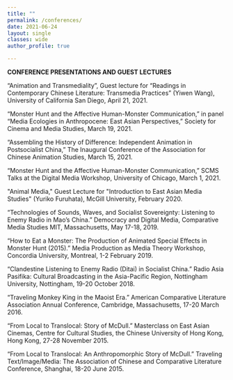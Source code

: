 ```yaml
---
title: ""
permalink: /conferences/
date: 2021-06-24 
layout: single
classes: wide
author_profile: true

---
```


<b> CONFERENCE PRESENTATIONS AND GUEST LECTURES </b>
<br>

“Animation and Transmediality”, Guest lecture for “Readings in Contemporary Chinese Literature: Transmedia Practices” (Yiwen Wang), University of California San Diego, April 21, 2021.

“Monster Hunt and the Affective Human-Monster Communication,” in panel “Media Ecologies in Anthropocene: East Asian Perspectives,” Society for Cinema and Media Studies, March 19, 2021.

“Assembling the History of Difference: Independent Animation in Postsocialist China,” The Inaugural Conference of the Association for Chinese Animation Studies, March 15, 2021.

“Monster Hunt and the Affective Human-Monster Communication,” SCMS Talks at the Digital Media Workshop, University of Chicago, March 1, 2021.

"Animal Media," Guest Lecture for "Introduction to East Asian Media Studies" (Yuriko Furuhata), McGill University, February 2020. 

“Technologies of Sounds, Waves, and Socialist Sovereignty: Listening to Enemy Radio in Mao’s China.” Democracy and Digital Media, Comparative Media Studies MIT, Massachusetts, May 17-18, 2019.

“How to Eat a Monster: The Production of Animated Special Effects in Monster Hunt (2015).” Media Production as Media Theory Workshop, Concordia University, Montreal, 1-2 February 2019.

“Clandestine Listening to Enemy Radio (Ditai) in Socialist China.” Radio Asia Pasifika: Cultural Broadcasting in the Asia-Pacific Region, Nottingham University, Nottingham, 19-20 October 2018.

“Traveling Monkey King in the Maoist Era.” American Comparative Literature Association Annual Conference, Cambridge, Massachusetts, 17-20 March 2016.

“From Local to Translocal: Story of McDull.” Masterclass on East Asian Cinemas, Centre for Cultural Studies, the Chinese University of Hong Kong, Hong Kong, 27-28 November 2015.

“From Local to Translocal: An Anthropomorphic Story of McDull.” Traveling Text/Image/Media: The Association of Chinese and Comparative Literature Conference, Shanghai, 18-20 June 2015.

